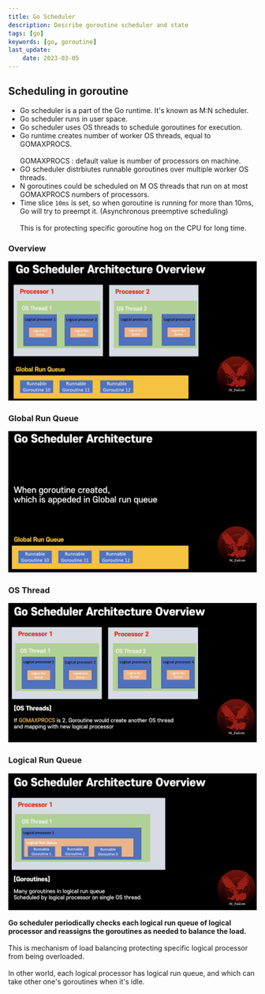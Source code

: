 ```yaml
---
title: Go Scheduler
description: Describe goroutine scheduler and state
tags: [go]
keywords: [go, goroutine]
last_update:
    date: 2023-03-05
---
```


## Scheduling in goroutine
- Go scheduler is a part of the Go runtime. It's known as M:N scheduler.
- Go scheduler runs in user space.
- Go scheduler uses OS threads to schedule goroutines for execution.
- Go runtime creates number of worker OS threads, equal to GOMAXPROCS. <br></br>
  GOMAXPROCS : default value is number of processors on machine.
- GO scheduler distrbiutes runnable goroutines over multiple worker OS threads.
- N goroutines could be scheduled on M OS threads that run on at most GOMAXPROCS numbers of processors.
- Time slice `10ms` is set, so when goroutine is running for more than 10ms, Go will try to preempt it. (Asynchronous preemptive scheduling) <br></br>
  This is for protecting specific goroutine hog on the CPU for long time.

### Overview
![Go Schduler Overview](img/Go_Scheduler_Overview.png)

### Global Run Queue
![Global Run Queue](img/Global_Run_Queue.png)

### OS Thread
![OS Thread](img/Go_OS_Thread.png)

### Logical Run Queue
![Logical Run Queue](img/Goroutines_in_local_run_queue.png)

**Go scheduler periodically checks each logical run queue of logical processor and reassigns the goroutines as needed to balance the load.** <br></br>
This is mechanism of load balancing protecting specific logical processor from being overloaded. <br></br>
In other world, each logical processor has logical run queue, and which can take other one's goroutines when it's idle.